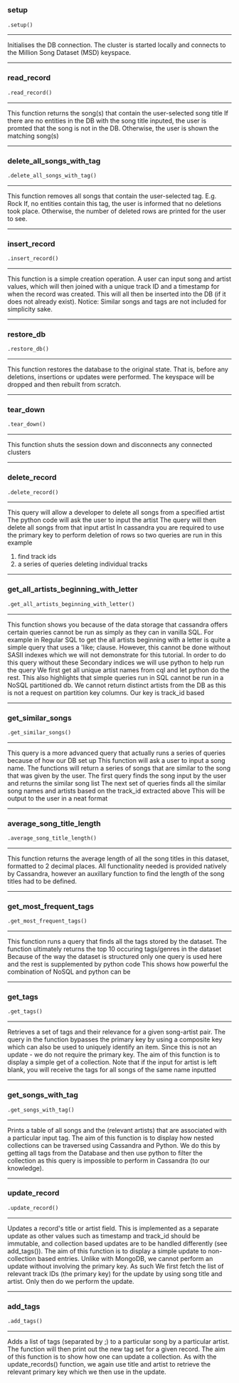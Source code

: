 #


### setup
```python
.setup()
```

---
Initialises the DB connection. The cluster is started locally
and connects to the Million Song Dataset (MSD) keyspace.

----


### read_record
```python
.read_record()
```

---
This function returns the song(s) that contain the user-selected song title
If there are no entities in the DB with the song title inputed, the user is promted
that the song is not in the DB. Otherwise, the user is shown the matching song(s) 

----


### delete_all_songs_with_tag
```python
.delete_all_songs_with_tag()
```

---
This function removes all songs that contain the user-selected tag. E.g. Rock
If, no entities contain this tag, the user is informed that no deletions took place.
Otherwise, the number of deleted rows are printed for the user to see.

----


### insert_record
```python
.insert_record()
```

---
This function is a simple creation operation.
A user can input song and artist values, which will then joined with a unique
track ID and a timestamp for when the record was created.
This will all then be inserted into the DB (if it does not already exist).
Notice: Similar songs and tags are not included for simplicity sake.

----


### restore_db
```python
.restore_db()
```

---
This function restores the database to the original state. That is,
before any deletions, insertions or updates were performed. The keyspace will be
dropped and then rebuilt from scratch.

----


### tear_down
```python
.tear_down()
```

---
This function shuts the session down and disconnects any connected clusters


----


### delete_record
```python
.delete_record()
```

---
This query will allow a developer to delete all songs from a specified artist 
The python code will ask the user to input the artist
The query will then delete all songs from that input artist 
In cassandra you are required to use the primary key to perform deletion of rows so 
two queries are run in this example
1) find track ids
2) a series of queries deleting individual tracks

----


### get_all_artists_beginning_with_letter
```python
.get_all_artists_beginning_with_letter()
```

---
This function shows you because of the data storage that cassandra offers
certain queries cannot be run as simply as they can in vanilla SQL. 
For example in Regular SQL to get the all artists beginning with a letter is quite a simple query
that uses a 'like; clause. However, this cannot be done without SASII indexes which we will not demonstrate for this
tutorial. In order to do this query without these Secondary indices we will use python to help run the query
We first get all unique artist names from cql and let python do the rest.
This also highlights that simple queries run in SQL cannot be run in a NoSQL partitioned db. We cannot return distinct artists from the DB as this is not
a request on partition key columns. Our key is track_id based

----


### get_similar_songs
```python
.get_similar_songs()
```

---
This query is a more advanced query that actually runs a series of queries because of how our DB set up
This function will ask a user to input a song name. The functions will return a series of songs that are similar
to the song that was given by the user.
The first query finds the song input by the user and returns the similar song list
The next set of queries finds all the similar song names and artists based on the track_id extracted above
This will be output to the user in a neat format 

----


### average_song_title_length
```python
.average_song_title_length()
```

---
This function returns the average length of all the song titles
in this dataset, formatted to 2 decimal places. All functionality needed
is provided natively by Cassandra, however an auxillary function to find the length
of the song titles had to be defined.

----


### get_most_frequent_tags
```python
.get_most_frequent_tags()
```

---
This function runs a query that finds all the tags stored by the dataset. 
The function ultimately returns the top 10 occuring tags/genres in the dataset
Because of the way the dataset is structured only one query is used here and the rest is supplemented by 
python code
This shows how powerful the combination of NoSQL and python can be

----


### get_tags
```python
.get_tags()
```

---
Retrieves a set of tags and their relevance for a given song-artist pair. The query in the function
bypasses the primary key by using a composite key which can also be used to uniquely 
identify an item. Since this is not an update - we do not require the primary key.
The aim of this function is to display a simple get of a collection. Note that if the input for artist
is left blank, you will receive the tags for all songs of the same name inputted 

----


### get_songs_with_tag
```python
.get_songs_with_tag()
```

---
Prints a table of all songs and the (relevant artists) that are associated
with a particular input tag. The aim of this function is to display how nested
collections can be traversed using Cassandra and Python. We do this by getting
all tags from the Database and then use python to filter the collection as this
query is impossible to perform in Cassandra (to our knowledge).

----


### update_record
```python
.update_record()
```

---
Updates a record's title or artist field. This is implemented as a separate
update as other values such as timestamp and track_id should be immutable, and
collection based updates are to be handled differently (see add_tags()). The aim
of this function is to display a simple update to non-collection based entries. Unlike
with MongoDB, we cannot perform an update without involving the primary key. As such
We first fetch the list of relevant track IDs (the primary key) for the update by using song title 
and artist. Only then do we perform the update.

----


### add_tags
```python
.add_tags()
```

---
Adds a list of tags (separated by ;) to a particular song by a particular artist.
The function will then print out the new tag set for a given record. The aim of this function
is to show how one can update a collection. As with the update_records() function, we again
use title and artist to retrieve the relevant primary key which we then use in the update.
